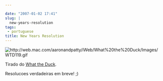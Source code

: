 ```yaml
---

date: "2007-01-02 17:41"
slug: |
  new-years-resolution
tags:
 - portuguese
title: New Years Resolution
---
```


![<http://web.mac.com/aaronandpatty/iWeb/What%20the%20Duck/Images/WTD119.gif>](http://web.mac.com/aaronandpatty/iWeb/What%20the%20Duck/Images/WTD119.gif)

Tirado do [What the
Duck](http://web.mac.com/aaronandpatty/iWeb/What%20the%20Duck/Comic%20Strips/Comic%20Strips.html).

Resolucoes verdadeiras em breve! ;)
